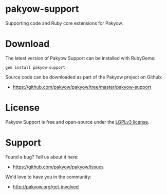 # pakyow-support

Supporting code and Ruby core extensions for Pakyow.

# Download

The latest version of Pakyow Support can be installed with RubyGems:

```
gem install pakyow-support
```

Source code can be downloaded as part of the Pakyow project on Github:

- https://github.com/pakyow/pakyow/tree/master/pakyow-support

# License

Pakyow Support is free and open-source under the [LGPLv3 license](https://choosealicense.com/licenses/gpl-3.0/).

# Support

Found a bug? Tell us about it here:

- https://github.com/pakyow/pakyow/issues

We'd love to have you in the community:

- http://pakyow.org/get-involved
